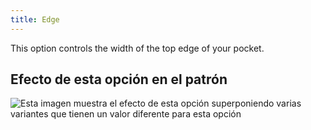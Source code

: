 ```yaml
---
title: Edge
---
```


This option controls the width of the top edge of your pocket.

## Efecto de esta opción en el patrón

![Esta imagen muestra el efecto de esta opción superponiendo varias variantes que tienen un valor diferente para esta opción](lucy_edge_sample.svg "Efecto de esta opción en el patrón")
